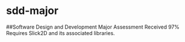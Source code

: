 # sdd-major
##Software Design and Development Major Assessment
Received 97%  
Requires Slick2D and its associated libraries.  
